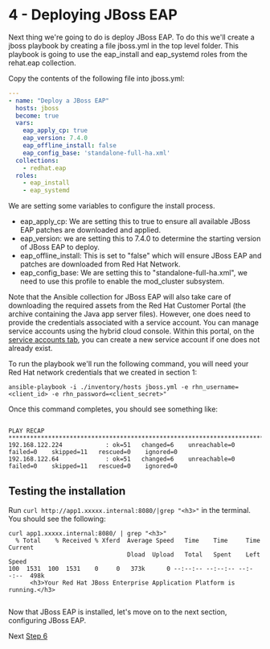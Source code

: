 # 4 - Deploying JBoss EAP

Next thing we're going to do is deploy JBoss EAP.  To do this we'll create a jboss playbook by creating a file jboss.yml in the top level folder.  This playbook is going to use the eap_install and eap_systemd roles from the rehat.eap collection.

Copy the contents of the following file into jboss.yml:

``` yaml
---
- name: "Deploy a JBoss EAP"
  hosts: jboss
  become: true
  vars:
    eap_apply_cp: true
    eap_version: 7.4.0
    eap_offline_install: false
    eap_config_base: 'standalone-full-ha.xml'
  collections:
    - redhat.eap
  roles:
    - eap_install
    - eap_systemd
```

We are setting some variables to configure the install process.

* eap_apply_cp: We are setting this to true to ensure all available JBoss EAP patches are downloaded and applied.
* eap_version: we are setting this to 7.4.0 to determine the starting version of JBoss EAP to deploy.
* eap_offline_install: This is set to "false" which will ensure JBoss EAP and patches are downloaded from Red Hat Network.
* eap_config_base: We are setting this to "standalone-full-ha.xml", we need to use this profile to enable the mod_cluster subsystem.


Note that the Ansible collection for JBoss EAP will also take care of downloading the required assets from the Red Hat Customer Portal (the archive containing the Java app server files). However, one does need to provide the credentials associated with a service account. You can manage service accounts using the hybrid cloud console. Within this portal, on the [service accounts tab](https://console.redhat.com/application-services/service-accounts), you can create a new service account if one does not already exist.

To run the playbook we'll run the following command, you will need your Red Hat network credentials that we created in section 1: 

`ansible-playbook -i ./inventory/hosts jboss.yml -e rhn_username=<client_id> -e rhn_password=<client_secret>"`

Once this command completes, you should see something like:

```

PLAY RECAP ***************************************************************************************************************
192.168.122.224            : ok=51   changed=6    unreachable=0    failed=0    skipped=11   rescued=0    ignored=0   
192.168.122.64             : ok=51   changed=6    unreachable=0    failed=0    skipped=11   rescued=0    ignored=0   

```

## Testing the installation

Run `curl http://app1.xxxxx.internal:8080/|grep "<h3>"` in the terminal.  You should see the following:

```
curl app1.xxxxx.internal:8080/ | grep "<h3>"
  % Total    % Received % Xferd  Average Speed   Time    Time     Time  Current
                                 Dload  Upload   Total   Spent    Left  Speed
100  1531  100  1531    0     0   373k      0 --:--:-- --:--:-- --:--:--  498k
      <h3>Your Red Hat JBoss Enterprise Application Platform is running.</h3>
      
```

Now that JBoss EAP is installed, let's move on to the next section, configuring JBoss EAP.

Next [Step 6](./6-configuring-jboss-eap.md)